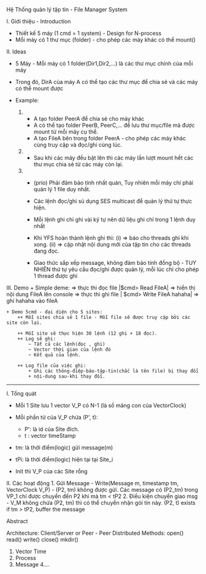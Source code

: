 Hệ Thống quản lý tập tin - File Manager System

I. Giới thiệu - Introduction

- Thiết kế 5 máy (1 cmd = 1 system) - Design for N-process
- Mỗi máy có 1 thư mục (folder) - cho phép các máy khác có thể mount()

II. Ideas

- 5 Máy - Mỗi máy có 1 folder(Dir1,Dir2,...) là các thư mục chính của mỗi máy
- Trong đó, DirA của máy A có thể tạo các thư mục để chia sẻ và các máy có thể mount được
- Example:

  1.  - A tạo folder PeerA để chia sẻ cho máy khác
      - A có thể tạo folder PeerB, PeerC,... để lưu thư mục/file mà được mount từ mỗi máy cụ thể.
      - A tạo FileA bên trong folder PeerA - cho phép các máy khác cùng truy cập và đọc/ghi cùng lúc.
  2.  - Sau khi các máy đều bật lên thì các máy lần lượt mount hết các thư mục chia sẻ từ các máy còn lại.

  3.  - (prio) Phải đảm bảo tính nhất quán, Tuy nhiên mỗi máy chỉ phải quản lý 1 file duy nhất.
      - Các lệnh đọc/ghi sủ dụng SES multicast để quản lý thứ tự thực hiện.
      - Mỗi lệnh ghi chỉ ghi vài ký tự nên dữ liệu ghi chỉ trong 1 lệnh duy nhất
      - Khi YFS hoàn thành lệnh ghi thì:
        (i) => báo cho threads ghi khi xong.
        (ii) => cập nhật nội dung mới của tập tin cho các threads đang đọc.

      - Giao thức sắp xếp message, không đảm bảo tính đồng bộ - TUY NHIÊN thứ tự yêu cầu đọc/ghi được quản lý, mỗi lúc chỉ cho phép 1 thread được ghi

III. Demo + Simple deme:
=> thực thi đọc file |$cmd> Read FileA| => hiển thị nội dung FileA lên console
=> thực thi ghi file | $cmd> Write FileA hahaha| => ghi hahaha vào fileA

    + Demo 5cmd - đại diện cho 5 sites:
        ++ Mỗi sites chia sẻ 1 file - Mỗi file sẽ được truy cập bởi các site còn lại.

        ++ Mỗi site sẽ thực hiện 30 lệnh (12 ghi + 18 đọc).
        ++ Log sẽ ghi:
            ~ Tất cả các lệnh(đọc , ghi)
            ~ Vector thời gian của lệnh đó
            ~ Kết quả của lệnh.

        ++ Log file của việc ghi:
            + Ghi các thông-điệp-báo-tập-tin(chắc là tên file) bị thay đổi
            + nội-dung sau-khi thay đổi.

---

I. Tổng quát

- Mỗi 1 Site lưu 1 vector V_P có N-1 (là số mảng con của VectorClock)
- Mỗi phần tử của V_P chứa (P', t):
  - P': là id của Site đích.
  - t : vector timeStamp
- tm: là thời điểm(logic) gửi message(m)
- tPi: là thời điểm(logic) hiện tại tại Site_i

- Init thì V_P của các Site rỗng

II. Các hoạt động 1. Gửi Message - Write(Message m, timestamp tm, VectorClock V_P) - (P2, tm) không được gửi. Các message có (P2_tm) trong VP_1 chỉ được chuyển đến P2 khi mà tm < tP2 2. Điều kiện chuyển giao msg - V_M không chứa (P2, tm) thì có thể chuyển nhận gói tin này.
(P2, t) exists if tm > tP2, buffer the message

Abstract

Architecture: Client/Server or Peer - Peer Distributed
Methods:
open()
read()
write()
close()
mkdir()

1. Vector Time
2. Process
3. Message
4....
